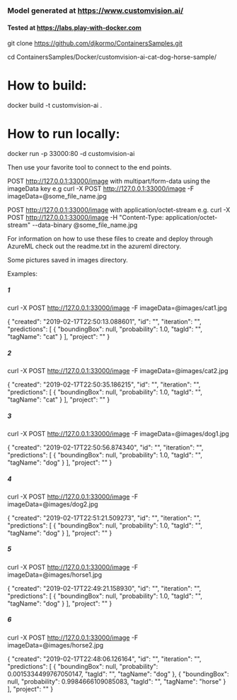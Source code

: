 ### Model generated at https://www.customvision.ai/

#### Tested at https://labs.play-with-docker.com

git clone https://github.com/djkormo/ContainersSamples.git

cd ContainersSamples/Docker/customvision-ai-cat-dog-horse-sample/


How to build:
==============================================

docker build -t  customvision-ai .

How to run locally:
==============================================
docker run -p 33000:80 -d customvision-ai



Then use your favorite tool to connect to the end points.

POST http://127.0.0.1:33000/image with multipart/form-data using the imageData key
e.g
	curl -X POST http://127.0.0.1:33000/image -F imageData=@some_file_name.jpg

POST http://127.0.0.1:33000/image with application/octet-stream
e.g.
	curl -X POST http://127.0.0.1:33000/image -H "Content-Type: application/octet-stream" --data-binary @some_file_name.jpg



For information on how to use these files to create and deploy through AzureML check out the readme.txt in the azureml directory.


Some pictures saved in images directory.


Examples:

##### 1

curl -X POST http://127.0.0.1:33000/image -F imageData=@images/cat1.jpg


{
  "created": "2019-02-17T22:50:13.088601",
  "id": "",
  "iteration": "",
  "predictions": [
    {
      "boundingBox": null,
      "probability": 1.0,
      "tagId": "",
      "tagName": "cat"
    }
  ],
  "project": ""
}

##### 2

curl -X POST http://127.0.0.1:33000/image -F imageData=@images/cat2.jpg

{
  "created": "2019-02-17T22:50:35.186215",
  "id": "",
  "iteration": "",
  "predictions": [
    {
      "boundingBox": null,
      "probability": 1.0,
      "tagId": "",
      "tagName": "cat"
    }
  ],
  "project": ""
}

##### 3

curl -X POST http://127.0.0.1:33000/image -F imageData=@images/dog1.jpg

{
  "created": "2019-02-17T22:50:56.874340",
  "id": "",
  "iteration": "",
  "predictions": [
    {
      "boundingBox": null,
      "probability": 1.0,
      "tagId": "",
      "tagName": "dog"
    }
  ],
  "project": ""
}



##### 4

curl -X POST http://127.0.0.1:33000/image -F imageData=@images/dog2.jpg

{
  "created": "2019-02-17T22:51:21.509273",
  "id": "",
  "iteration": "",
  "predictions": [
    {
      "boundingBox": null,
      "probability": 1.0,
      "tagId": "",
      "tagName": "dog"
    }
  ],
  "project": ""
}
##### 5

curl -X POST http://127.0.0.1:33000/image -F imageData=@images/horse1.jpg

{
  "created": "2019-02-17T22:49:21.158930",
  "id": "",
  "iteration": "",
  "predictions": [
    {
      "boundingBox": null,
      "probability": 1.0,
      "tagId": "",
      "tagName": "dog"
    }
  ],
  "project": ""
}

##### 6

curl -X POST http://127.0.0.1:33000/image -F imageData=@images/horse2.jpg


{
  "created": "2019-02-17T22:48:06.126164",
  "id": "",
  "iteration": "",
  "predictions": [
    {
      "boundingBox": null,
      "probability": 0.0015334499767050147,
      "tagId": "",
      "tagName": "dog"
    },
    {
      "boundingBox": null,
      "probability": 0.9984666109085083,
      "tagId": "",
      "tagName": "horse"
    }
  ],
  "project": ""
}






